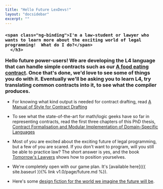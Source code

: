 ```yaml
---
title: "Hello Future LexDevs!"
layout: "docsidebar"
excerpt: ""
---
```

<div class="block-callout block-show-callout  type-info block-show-callout  type-info ng-valid" type="section.type" ng-model="section.data">
  <h3>
      <i class="fa fa-info-circle on" title="Info"></i>
          <i class="fa fa-exclamation-circle " title="Warning"></i>
	      <i class="fa fa-exclamation-triangle " title="Danger"></i>
	          <i class="fa fa-check-square " title="Success"></i>

    <span class="ng-binding">I'm a law-student or lawyer who wants to learn more about the exciting world of legal programming!  What do I do?</span>
      </h3>

  <div marked="data.body" class="ng-isolate-scope"><p>Hello future power-users!  We are developing the L4 language that can handle simple contracts such as our <a href="../announcements/food-eating-contract.md">A food eating contract</a>.  Once that's done, we'd love to see some of things you do with it.  Eventually we'll be asking you to learn L4, try translating common contracts into it, to see what the compiler produces.</p>
  </div>
  </div>
  
* For knowing what kind output is needed for contract drafting, read [A Manual of Style for Contract Drafting](http://www.adamsdrafting.com/writing/mscd/)

* To see what the state-of-the-art for math/logic geeks have so far in representing contracts, read the first three chapters of this PhD thesis, [Contract Formalisation and Modular Implementation of Domain-Specific Languages](https://drive.google.com/file/d/0BxOaYa8pqqSwbl9GMWtwVU5HSFU/view)

* Most of you are excited about the exciting future of legal programming, but a few of you are scared.   If you don't want to program, will you still be able to practice law?  The short answer is yes, and the book [Tomorrow's Lawyers](https://www.amazon.com/Tomorrows-Lawyers-Introduction-Your-Future/dp/019966806X) shows how to position yourselves.

* We're completely open with our game plan.  It's [available here]({{ site.baseurl }}{% link v1.0/page/future.md %}).

* Here's some [design fiction for the world we imagine the future will be](https://github.com/legalese/legalese.com/blob/dbddd095a637eba65edd6217a80c33dc5671ab4f/doc/designfiction.org).
